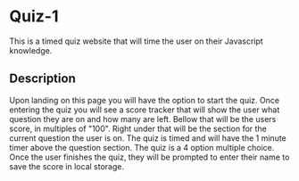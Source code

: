 # Quiz-1
This is a timed quiz website that will time the user on their Javascript knowledge.

## Description
Upon landing on this page you will have the option to start the quiz. Once entering the quiz you will see a score tracker that will show the user what question they are on and how many are left. Bellow that will be the users score, in multiples of "100". Right under that will be the section for the current question the user is on. The quiz is timed and will have the 1 minute timer above the question section. The quiz is a 4 option multiple choice. Once the user finishes the quiz, they will be prompted to enter their name to save the score in local storage.
